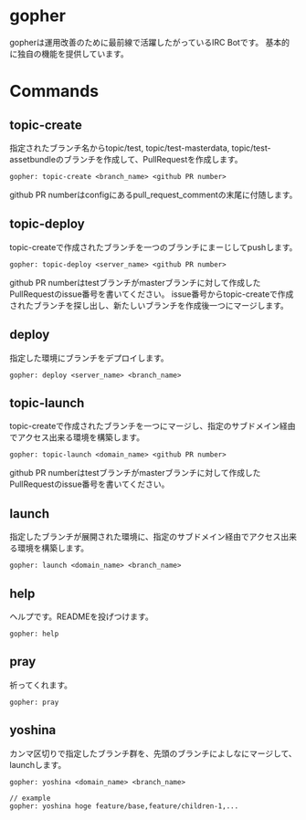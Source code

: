 # gopher
gopherは運用改善のために最前線で活躍したがっているIRC Botです。
基本的に独自の機能を提供しています。

# Commands
## topic-create
指定されたブランチ名からtopic/test, topic/test-masterdata, topic/test-assetbundleのブランチを作成して、PullRequestを作成します。
```shell
gopher: topic-create <branch_name> <github PR number>
```
github PR numberはconfigにあるpull_request_commentの末尾に付随します。

## topic-deploy
topic-createで作成されたブランチを一つのブランチにまーじしてpushします。
```shell
gopher: topic-deploy <server_name> <github PR number>
```
github PR numberはtestブランチがmasterブランチに対して作成したPullRequestのissue番号を書いてください。
issue番号からtopic-createで作成されたブランチを探し出し、新たしいブランチを作成後一つにマージします。

## deploy
指定した環境にブランチをデプロイします。
```shell
gopher: deploy <server_name> <branch_name>
```

## topic-launch
topic-createで作成されたブランチを一つにマージし、指定のサブドメイン経由でアクセス出来る環境を構築します。
```shell
gopher: topic-launch <domain_name> <github PR number>
```
github PR numberはtestブランチがmasterブランチに対して作成したPullRequestのissue番号を書いてください。

## launch
指定したブランチが展開された環境に、指定のサブドメイン経由でアクセス出来る環境を構築します。
```shell
gopher: launch <domain_name> <branch_name>
```

## help
ヘルプです。READMEを投げつけます。
```shell
gopher: help
```

## pray
祈ってくれます。
```shell
gopher: pray
```

## yoshina
カンマ区切りで指定したブランチ群を、先頭のブランチによしなにマージして、launchします。
```shell
gopher: yoshina <domain_name> <branch_name>

// example
gopher: yoshina hoge feature/base,feature/children-1,...
```
